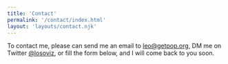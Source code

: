 ```yaml
---
title: 'Contact'
permalink: '/contact/index.html'
layout: 'layouts/contact.njk'
---
```


To contact me, please can send me an email to [leo@getpop.org](mailto:leo@getpop.org), DM me on Twitter [@losoviz](https://twitter.com/losoviz), or fill the form below, and I will come back to you soon.
